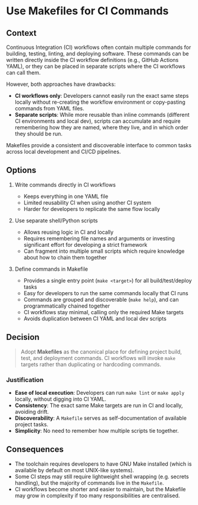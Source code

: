 # Use Makefiles for CI Commands

## Context

Continuous Integration (CI) workflows often contain multiple commands for building, testing, linting, and deploying
software. These commands can be written directly inside the CI workflow definitions (e.g., GitHub Actions YAML), or they
can be placed in separate scripts where the CI workflows can call them.

However, both approaches have drawbacks:

* **CI workflows only**: Developers cannot easily run the exact same steps locally without re-creating the workflow
  environment or copy-pasting commands from YAML files.
* **Separate scripts**: While more reusable than inline commands (different CI environments and local dev), scripts can
  accumulate and require remembering how they are named, where they live, and in which order they should be run.

Makefiles provide a consistent and discoverable interface to common tasks across local development and CI/CD pipelines.

## Options

1. Write commands directly in CI workflows
    * Keeps everything in one YAML file
    * Limited reusability CI when using another CI system
    * Harder for developers to replicate the same flow locally

2. Use separate shell/Python scripts
    * Allows reusing logic in CI and locally
    * Requires remembering file names and arguments or investing significant effort for developing a strict framework
    * Can fragment into multiple small scripts which require knowledge about how to chain them together

3. Define commands in Makefile
    * Provides a single entry point (`make <target>`) for all build/test/deploy tasks
    * Easy for developers to run the same commands locally that CI runs
    * Commands are grouped and discoverable (`make help`), and can programmatically chained together
    * CI workflows stay minimal, calling only the required Make targets
    * Avoids duplication between CI YAML and local dev scripts

## Decision

> Adopt **Makefiles** as the canonical place for defining project build, test, and deployment commands.
> CI workflows will invoke `make` targets rather than duplicating or hardcoding commands.

### Justification

* **Ease of local execution**: Developers can run `make lint` or `make apply` locally, without digging into CI YAML.
* **Consistency**: The exact same Make targets are run in CI and locally, avoiding drift.
* **Discoverability**: A `Makefile` serves as self-documentation of available project tasks.
* **Simplicity**: No need to remember how multiple scripts tie together.

## Consequences

* The toolchain requires developers to have GNU Make installed (which is available by default on most UNIX-like
  systems).
* Some CI steps may still require lightweight shell wrapping (e.g. secrets handling), but the majority of commands live
  in the `Makefile`.
* CI workflows become shorter and easier to maintain, but the Makefile may grow in complexity if too many
  responsibilities are centralised.
